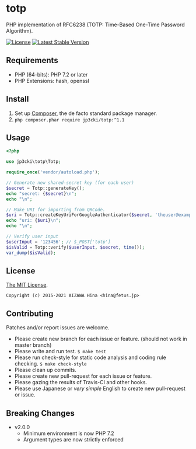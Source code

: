 totp
====

PHP implementation of RFC6238 (TOTP: Time-Based One-Time Password Algorithm).

[![License](https://poser.pugx.org/jp3cki/totp/license.svg)](https://packagist.org/packages/jp3cki/totp)
[![Latest Stable Version](https://poser.pugx.org/jp3cki/totp/v/stable.svg)](https://packagist.org/packages/jp3cki/totp)

Requirements
------------

* PHP (64-bits): PHP 7.2 or later
* PHP Extensions: hash, openssl

Install
-------

1. Set up [Composer](https://getcomposer.org/), the de facto standard package manager.
2. `php composer.phar require jp3cki/totp:^1.1`

Usage
-----
```php
<?php

use jp3cki\totp\Totp;

require_once('vendor/autoload.php');

// Generate new shared-secret key (for each user)
$secret = Totp::generateKey();
echo "secret: {$secret}\n";
echo "\n";

// Make URI for importing from QRCode.
$uri = Totp::createKeyUriForGoogleAuthenticator($secret, 'theuser@example.com', 'Issuer Name');
echo "uri: {$uri}\n";
echo "\n";

// Verify user input
$userInput = '123456'; // $_POST['totp']
$isValid = Totp::verify($userInput, $secret, time());
var_dump($isValid);
```

License
-------

[The MIT License](https://github.com/fetus-hina/totp/blob/master/LICENSE).

`Copyright (c) 2015-2021 AIZAWA Hina <hina@fetus.jp>`

Contributing
------------

Patches and/or report issues are welcome.

* Please create new branch for each issue or feature. (should not work in master branch)
* Please write and run test. `$ make test`
* Please run check-style for static code analysis and coding rule checking. `$ make check-style`
* Please clean up commits.
* Please create new pull-request for each issue or feature.
* Please gazing the results of Travis-CI and other hooks.
* Please use Japanese or *very simple* English to create new pull-request or issue.

Breaking Changes
----------------

- v2.0.0
  - Minimum environment is now PHP 7.2
  - Argument types are now strictly enforced
